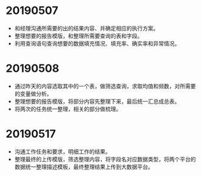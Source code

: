 # 20190507
- 和经理沟通所需要的出的结果内容、并确定相应的执行方案。
- 整理想要的报告模版，和整理所需要查询的表和字段。
- 利用查询语句查询想要的数据填充情况、填充率、确实率和异常情况。

# 20190508
- 通过昨天的内容选取其中的一个表，做筛选查询，求取均值和频数，对所需要的变量做分析。
- 整理想要的报告模版，将部分内容先整理下来，最后统一汇总成总表。
- 将两次的任务统一整理，相关的部分做梳理。

# 20190517
- 沟通工作任务和要求，明细工作的结果。
- 整理最终的上传模版，筛选整理内容，将字段名对应数据类型，将两个平台的数据统一整理描述模板，最终整理结果上传到大数据平台。

